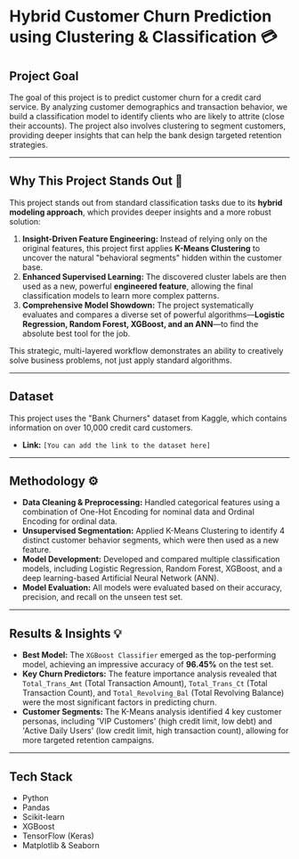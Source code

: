 # Hybrid Customer Churn Prediction using Clustering & Classification 💳

## Project Goal
The goal of this project is to predict customer churn for a credit card service. By analyzing customer demographics and transaction behavior, we build a classification model to identify clients who are likely to attrite (close their accounts). The project also involves clustering to segment customers, providing deeper insights that can help the bank design targeted retention strategies.

---

## Why This Project Stands Out 🚀
This project stands out from standard classification tasks due to its **hybrid modeling approach**, which provides deeper insights and a more robust solution:

1.  **Insight-Driven Feature Engineering:** Instead of relying only on the original features, this project first applies **K-Means Clustering** to uncover the natural "behavioral segments" hidden within the customer base.
2.  **Enhanced Supervised Learning:** The discovered cluster labels are then used as a new, powerful **engineered feature**, allowing the final classification models to learn more complex patterns.
3.  **Comprehensive Model Showdown:** The project systematically evaluates and compares a diverse set of powerful algorithms—**Logistic Regression, Random Forest, XGBoost, and an ANN**—to find the absolute best tool for the job.

This strategic, multi-layered workflow demonstrates an ability to creatively solve business problems, not just apply standard algorithms.

---

## Dataset
This project uses the "Bank Churners" dataset from Kaggle, which contains information on over 10,000 credit card customers.
* **Link:** `[You can add the link to the dataset here]`

---

## Methodology ⚙️
* **Data Cleaning & Preprocessing:** Handled categorical features using a combination of One-Hot Encoding for nominal data and Ordinal Encoding for ordinal data.
* **Unsupervised Segmentation:** Applied K-Means Clustering to identify 4 distinct customer behavior segments, which were then used as a new feature.
* **Model Development:** Developed and compared multiple classification models, including Logistic Regression, Random Forest, XGBoost, and a deep learning-based Artificial Neural Network (ANN).
* **Model Evaluation:** All models were evaluated based on their accuracy, precision, and recall on the unseen test set.

---

## Results & Insights 💡
* **Best Model:** The `XGBoost Classifier` emerged as the top-performing model, achieving an impressive accuracy of **96.45%** on the test set.
* **Key Churn Predictors:** The feature importance analysis revealed that `Total_Trans_Amt` (Total Transaction Amount), `Total_Trans_Ct` (Total Transaction Count), and `Total_Revolving_Bal` (Total Revolving Balance) were the most significant factors in predicting churn.
* **Customer Segments:** The K-Means analysis identified 4 key customer personas, including 'VIP Customers' (high credit limit, low debt) and 'Active Daily Users' (low credit limit, high transaction count), allowing for more targeted retention campaigns.

---

## Tech Stack
* Python
* Pandas
* Scikit-learn
* XGBoost
* TensorFlow (Keras)
* Matplotlib & Seaborn

